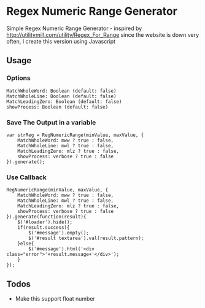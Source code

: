 # Regex Numeric Range Generator
Simple Regex Numeric Range Generator - inspired by <http://utilitymill.com/utility/Regex_For_Range> since the website is down very often, I create this version using Javascript

## Usage

### Options
```
MatchWholeWord: Boolean (default: false)
MatchWholeLine: Boolean (default: false)
MatchLeadingZero: Boolean (default: false)
showProcess: Boolean (default: false)
```

### Save The Output in a variable
```
var strReg = RegNumericRange(minValue, maxValue, {
    MatchWholeWord: mww ? true : false,
    MatchWholeLine: mwl ? true : false,
    MatchLeadingZero: mlz ? true : false,
    showProcess: verbose ? true : false
}).generate();
```

### Use Callback
```
RegNumericRange(minValue, maxValue, {
    MatchWholeWord: mww ? true : false,
    MatchWholeLine: mwl ? true : false,
    MatchLeadingZero: mlz ? true : false,
    showProcess: verbose ? true : false
}).generate(function(result){
    $('#loader').hide();
    if(result.success){
        $('#message').empty();
        $('#result textarea').val(result.pattern);
    }else{
        $('#message').html('<div class="error">'+result.message+'</div>');
    }
});
```

## Todos
 - Make this support float number